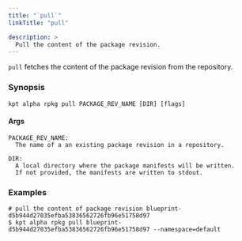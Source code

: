 ```yaml
---
title: "`pull`"
linkTitle: "pull"

description: >
  Pull the content of the package revision.
---
```


<!--mdtogo:Short
    Pull the content of the package revision.
-->

`pull` fetches the content of the package revision from the
repository.

### Synopsis

<!--mdtogo:Long-->

```
kpt alpha rpkg pull PACKAGE_REV_NAME [DIR] [flags]
```

#### Args

```
PACKAGE_REV_NAME:
  The name of a an existing package revision in a repository.

DIR:
  A local directory where the package manifests will be written.
  If not provided, the manifests are written to stdout.
```

<!--mdtogo-->

### Examples

<!--mdtogo:Examples-->

```shell
# pull the content of package revision blueprint-d5b944d27035efba53836562726fb96e51758d97
$ kpt alpha rpkg pull blueprint-d5b944d27035efba53836562726fb96e51758d97 --namespace=default
```

<!--mdtogo-->